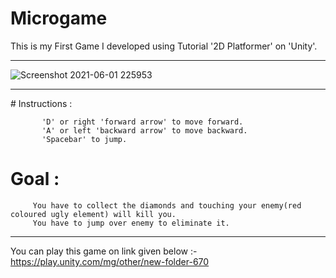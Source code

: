 # Microgame

This is my First Game I developed using Tutorial '2D Platformer' on 'Unity'.
<hr>

![Screenshot 2021-06-01 225953](https://user-images.githubusercontent.com/80676763/120366290-1ba9f580-c32d-11eb-90dc-d1ef6f85b1d7.png)
<hr>
# Instructions :

           'D' or right 'forward arrow' to move forward.
           'A' or left 'backward arrow' to move backward.
           'Spacebar' to jump.
           
# Goal :
         You have to collect the diamonds and touching your enemy(red coloured ugly element) will kill you. 
         You have to jump over enemy to eliminate it.
         
<hr>

You can play this game on link given below :- https://play.unity.com/mg/other/new-folder-670
